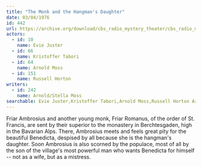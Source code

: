 ```yaml
---
title: "The Monk and the Hangman's Daughter"
date: 03/04/1976
id: 442
url: https://archive.org/download/cbs_radio_mystery_theater/cbs_radio_mystery_theater-0401-0450.zip/cbs_radio_mystery_theater-0401-0450%2Fcbsrmt_0442_the_monk_and_the_hangmans_daughter.mp3
actors:  
  - id: 10
    name: Evie Juster  
  - id: 66
    name: Kristoffer Tabori  
  - id: 64
    name: Arnold Moss  
  - id: 151
    name: Russell Horton
writers:  
  - id: 242
    name: Arnold/Stella Moss
searchable: Evie Juster,Kristoffer Tabori,Arnold Moss,Russell Horton Arnold/Stella Moss
---
```

Friar Ambrosius and another young monk, Friar Romanus, of the order of St. Francis, are sent by their superior to the monastery in Berchtesgaden, high in the Bavarian Alps. There, Ambrosius meets and feels great pity for the beautiful Benedicta, despised by all because she is the hangman's daughter. Soon Ambrosius is also scorned by the populace, most of all by the son of the village's most powerful man who wants Benedicta for himself -- not as a wife, but as a mistress.